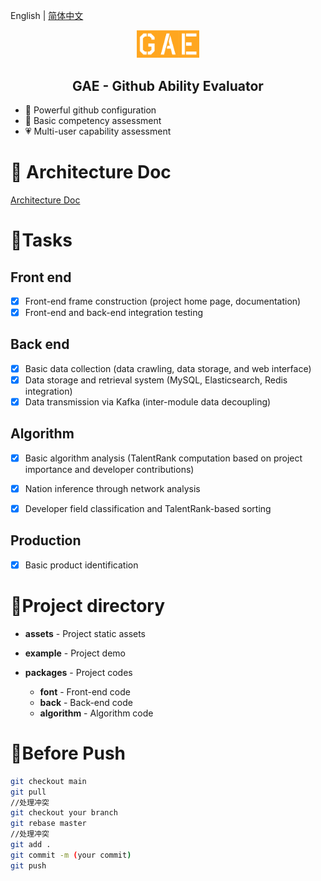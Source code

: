 English | [简体中文](./README_CN.md)

<p align="center">
  <img src="/assets/logo.png" alt="Gae" width="100"/>
</p>
<h2 align="center"> GAE - Github Ability Evaluator</h2>

- 📶 Powerful github configuration
- 🧱 Basic competency assessment
- 💗 Multi-user capability assessment

# 🎉 Architecture Doc
[Architecture Doc](./docs/README.md)

# 📜Tasks

## Front end

- [x] Front-end frame construction (project home page, documentation)
- [x] Front-end and back-end integration testing

## Back end

- [x] Basic data collection (data crawling, data storage, and web interface)
- [x] Data storage and retrieval system (MySQL, Elasticsearch, Redis integration)
- [x] Data transmission via Kafka (inter-module data decoupling)

## Algorithm

- [x] Basic algorithm analysis (TalentRank computation based on project importance and developer contributions)
- [x] Nation inference through network analysis
- [x] Developer field classification and TalentRank-based sorting


## Production

- [x] Basic product identification

# 🎈Project directory

- **assets** - Project static assets

- **example** - Project demo

- **packages** - Project codes
  - **font** - Front-end code
  - **back** - Back-end code
  - **algorithm** - Algorithm code

# 🔖Before Push 
```bash
git checkout main
git pull
//处理冲突
git checkout your branch
git rebase master
//处理冲突
git add .
git commit -m (your commit)
git push
```
